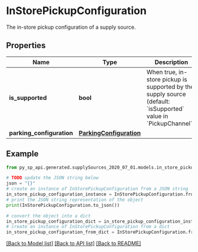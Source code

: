 # InStorePickupConfiguration

The in-store pickup configuration of a supply source.

## Properties

Name | Type | Description | Notes
------------ | ------------- | ------------- | -------------
**is_supported** | **bool** | When true, in-store pickup is supported by the supply source (default: &#x60;isSupported&#x60; value in &#x60;PickupChannel&#x60;). | [optional] 
**parking_configuration** | [**ParkingConfiguration**](ParkingConfiguration.md) |  | [optional] 

## Example

```python
from py_sp_api.generated.supplySources_2020_07_01.models.in_store_pickup_configuration import InStorePickupConfiguration

# TODO update the JSON string below
json = "{}"
# create an instance of InStorePickupConfiguration from a JSON string
in_store_pickup_configuration_instance = InStorePickupConfiguration.from_json(json)
# print the JSON string representation of the object
print(InStorePickupConfiguration.to_json())

# convert the object into a dict
in_store_pickup_configuration_dict = in_store_pickup_configuration_instance.to_dict()
# create an instance of InStorePickupConfiguration from a dict
in_store_pickup_configuration_from_dict = InStorePickupConfiguration.from_dict(in_store_pickup_configuration_dict)
```
[[Back to Model list]](../README.md#documentation-for-models) [[Back to API list]](../README.md#documentation-for-api-endpoints) [[Back to README]](../README.md)


